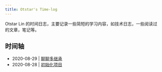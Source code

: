 ```yaml
---
title: Otstar's Time-log
---
```


Otstar Lin 的时间日志，主要记录一些简短的学习内容，如技术日志，一些阅读过的文章，笔记等。

## 时间轴

- 2020-08-29 | [聊聊多继承](/common/聊聊多继承.md)
- 2020-08-28 | [初始化项目](https://github.com/syfxlin/time-log)
